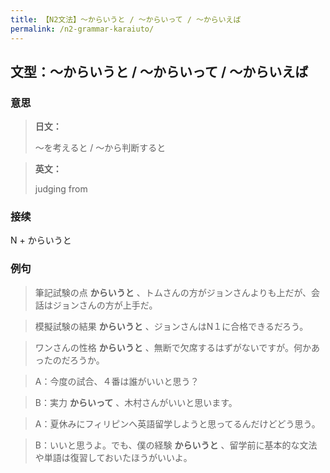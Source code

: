 ```yaml
---
title: 【N2文法】〜からいうと / 〜からいって / 〜からいえば
permalink: /n2-grammar-karaiuto/
---
```


## 文型：〜からいうと / 〜からいって / 〜からいえば

### 意思

> **日文：**
> 
> 〜を考えると / 〜から判断すると


> **英文：**
> 
> judging from


### 接续

N + からいうと

### 例句

> 筆記試験の点 **からいうと** 、トムさんの方がジョンさんよりも上だが、会話はジョンさんの方が上手だ。

> 模擬試験の結果 **からいうと** 、ジョンさんはN１に合格できるだろう。

> ワンさんの性格 **からいうと** 、無断で欠席するはずがないですが。何かあったのだろうか。

> A：今度の試合、４番は誰がいいと思う？

> B：実力 **からいって** 、木村さんがいいと思います。

> A：夏休みにフィリピンへ英語留学しようと思ってるんだけどどう思う。

> B：いいと思うよ。でも、僕の経験 **からいうと** 、留学前に基本的な文法や単語は復習しておいたほうがいいよ。

